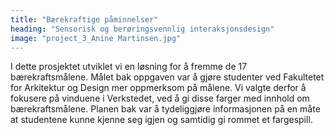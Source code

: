 ```yaml
---
title: "Bærekraftige påminnelser"
heading: "Sensorisk og berøringsvennlig interaksjonsdesign"
image: "project_3_Anine Martinsen.jpg"
---
```


I dette prosjektet utviklet vi en løsning for å fremme de 17 bærekraftsmålene. Målet bak oppgaven var å gjøre studenter ved Fakultetet for Arkitektur og Design mer oppmerksom på målene. Vi valgte derfor å fokusere på vinduene i Verkstedet, ved å gi disse farger med innhold om bærekraftsmålene. Planen bak var å tydeliggjøre informasjonen på en måte at studentene kunne kjenne seg igjen og samtidig gi rommet et fargespill.
